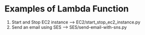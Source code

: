 # Examples of Lambda Function

1. Start and Stop EC2 instance --> EC2/start_stop_ec2_instance.py
2. Send an email using SES --> SES/send-email-with-sns.py
